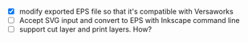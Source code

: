 + [x] modify exported EPS file so that it's compatible with Versaworks
+ [ ] Accept SVG input and convert to EPS with Inkscape command line
+ [ ] support cut layer and print layers. How?